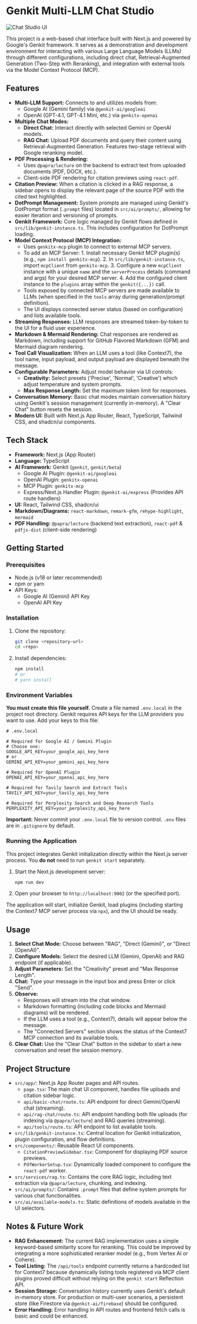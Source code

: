 # Genkit Multi-LLM Chat Studio

![Chat Studio UI](docs/image.png)

This project is a web-based chat interface built with Next.js and powered by Google's Genkit framework. It serves as a demonstration and development environment for interacting with various Large Language Models (LLMs) through different configurations, including direct chat, Retrieval-Augmented Generation (Two-Step with Reranking), and integration with external tools via the Model Context Protocol (MCP).

## Features

* **Multi-LLM Support:** Connects to and utilizes models from:
  * Google AI (Gemini family) via `@genkit-ai/googleai`
  * OpenAI (GPT-4.1, GPT-4.1 Mini, etc.) via `genkitx-openai`
* **Multiple Chat Modes:**
  * **Direct Chat:** Interact directly with selected Gemini or OpenAI models.
  * **RAG Chat:** Upload PDF documents and query their content using Retrieval-Augmented Generation. Features two-stage retrieval with Google reranking model.
* **PDF Processing & Rendering:**
  * Uses `@papra/lecture` on the backend to extract text from uploaded documents (PDF, DOCX, etc.).
  * Client-side PDF rendering for citation previews using `react-pdf`.
* **Citation Preview:** When a citation is clicked in a RAG response, a sidebar opens to display the relevant page of the source PDF with the cited text highlighted.
* **DotPrompt Management:** System prompts are managed using Genkit's DotPrompt format (`.prompt` files) located in `src/ai/prompts/`, allowing for easier iteration and versioning of prompts.
* **Genkit Framework:** Core logic managed by Genkit flows defined in `src/lib/genkit-instance.ts`. This includes configuration for DotPrompt loading.
* **Model Context Protocol (MCP) Integration:**
  * Uses `genkitx-mcp` plugin to connect to external MCP servers.
  * To add an MCP Server:
        1. Install necessary Genkit MCP plugin(s) (e.g., `npm install genkitx-mcp`).
        2. In `src/lib/genkit-instance.ts`, import `mcpClient` from `genkitx-mcp`.
        3. Configure a new `mcpClient` instance with a unique `name` and the `serverProcess` details (command and args) for your desired MCP server.
        4. Add the configured client instance to the `plugins` array within the `genkit({...})` call.
  * Tools exposed by connected MCP servers are made available to LLMs (when specified in the `tools` array during generation/prompt definition).
  * The UI displays connected server status (based on configuration) and lists available tools.
* **Streaming Responses:** LLM responses are streamed token-by-token to the UI for a fluid user experience.
* **Markdown & Mermaid Rendering:** Chat responses are rendered as Markdown, including support for GitHub Flavored Markdown (GFM) and Mermaid diagram rendering.
* **Tool Call Visualization:** When an LLM uses a tool (like Context7), the tool name, input payload, and output payload are displayed beneath the message.
* **Configurable Parameters:** Adjust model behavior via UI controls:
  * **Creativity:** Select presets ('Precise', 'Normal', 'Creative') which adjust temperature and system prompts.
  * **Max Response Length:** Set the maximum token limit for responses.
* **Conversation Memory:** Basic chat modes maintain conversation history using Genkit's session management (currently in-memory). A "Clear Chat" button resets the session.
* **Modern UI:** Built with Next.js App Router, React, TypeScript, Tailwind CSS, and shadcn/ui components.

## Tech Stack

* **Framework:** Next.js (App Router)
* **Language:** TypeScript
* **AI Framework:** Genkit (`genkit`, `genkit/beta`)
  * Google AI Plugin: `@genkit-ai/googleai`
  * OpenAI Plugin: `genkitx-openai`
  * MCP Plugin: `genkitx-mcp`
  * Express/Next.js Handler Plugin: `@genkit-ai/express` (Provides API route handlers)
* **UI:** React, Tailwind CSS, shadcn/ui
* **Markdown/Diagrams:** `react-markdown`, `remark-gfm`, `rehype-highlight`, `mermaid`
* **PDF Handling:** `@papra/lecture` (backend text extraction), `react-pdf` & `pdfjs-dist` (client-side rendering)

## Getting Started

### Prerequisites

* Node.js (v18 or later recommended)
* npm or yarn
* API Keys:
  * Google AI (Gemini) API Key
  * OpenAI API Key

### Installation

1. Clone the repository:

    ```bash
    git clone <repository-url>
    cd <repo>
    ```

2. Install dependencies:

    ```bash
    npm install
    # or
    # yarn install
    ```

### Environment Variables

**You must create this file yourself.** Create a file named `.env.local` in the project root directory. Genkit requires API keys for the LLM providers you want to use. Add your keys to this file:

```dotenv
# .env.local

# Required for Google AI / Gemini Plugin
# Choose one:
GOOGLE_API_KEY=your_google_api_key_here
# or
GEMINI_API_KEY=your_gemini_api_key_here

# Required for OpenAI Plugin
OPENAI_API_KEY=your_openai_api_key_here

# Required for Tavily Search and Extract Tools
TAVILY_API_KEY=your_tavily_api_key_here

# Required for Perplexity Search and Deep Research Tools
PERPLEXITY_API_KEY=your_perplexity_api_key_here
```

**Important:** Never commit your `.env.local` file to version control. `.env` files are in `.gitignore` by default.

### Running the Application

This project integrates Genkit initialization directly within the Next.js server process. You **do not** need to run `genkit start` separately.

1. Start the Next.js development server:

    ```bash
    npm run dev
    ```

2. Open your browser to `http://localhost:9002` (or the specified port).

The application will start, initialize Genkit, load plugins (including starting the Context7 MCP server process via `npx`), and the UI should be ready.

## Usage

1. **Select Chat Mode:** Choose between "RAG", "Direct (Gemini)", or "Direct (OpenAI)".
2. **Configure Models:** Select the desired LLM (Gemini, OpenAI) and RAG endpoint (if applicable).
3. **Adjust Parameters:** Set the "Creativity" preset and "Max Response Length".
4. **Chat:** Type your message in the input box and press Enter or click "Send".
5. **Observe:**
    * Responses will stream into the chat window.
    * Markdown formatting (including code blocks and Mermaid diagrams) will be rendered.
    * If the LLM uses a tool (e.g., Context7), details will appear below the message.
    * The "Connected Servers" section shows the status of the Context7 MCP connection and its available tools.
6. **Clear Chat:** Use the "Clear Chat" button in the sidebar to start a new conversation and reset the session memory.

## Project Structure

* `src/app/`: Next.js App Router pages and API routes.
  * `page.tsx`: The main chat UI component, handles file uploads and citation sidebar logic.
  * `api/basic-chat/route.ts`: API endpoint for direct Gemini/OpenAI chat (streaming).
  * `api/rag-chat/route.ts`: API endpoint handling both file uploads (for indexing via `@papra/lecture`) and RAG queries (streaming).
  * `api/tools/route.ts`: API endpoint to list available tools.
* `src/lib/genkit-instance.ts`: Central location for Genkit initialization, plugin configuration, and flow definitions.
* `src/components/`: Reusable React UI components.
  * `CitationPreviewSidebar.tsx`: Component for displaying PDF source previews.
  * `PdfWorkerSetup.tsx`: Dynamically loaded component to configure the `react-pdf` worker.
* `src/services/rag.ts`: Contains the core RAG logic, including text extraction via `@papra/lecture`, chunking, and indexing.
* `src/ai/prompts/`: Contains `.prompt` files that define system prompts for various chat functionalities.
* `src/ai/available-models.ts`: Static definitions of models available in the UI selectors.

## Notes & Future Work

* **RAG Enhancement:** The current RAG implementation uses a simple keyword-based similarity score for reranking. This could be improved by integrating a more sophisticated reranker model (e.g., from Vertex AI or Cohere).
* **Tool Listing:** The `/api/tools` endpoint currently returns a hardcoded list for Context7 because dynamically listing tools registered via MCP client plugins proved difficult without relying on the `genkit start` Reflection API.
* **Session Storage:** Conversation history currently uses Genkit's default in-memory store. For production or multi-user scenarios, a persistent store (like Firestore via `@genkit-ai/firebase`) should be configured.
* **Error Handling:** Error handling in API routes and frontend fetch calls is basic and could be enhanced.
